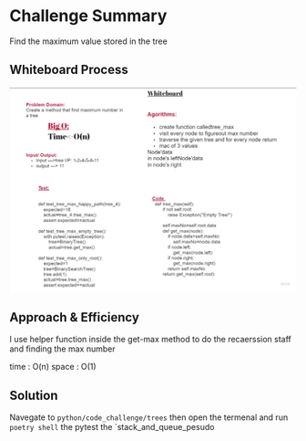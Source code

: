 
# Challenge Summary
Find the maximum value stored in the tree

## Whiteboard Process
![max_tree](./whiteboard-tree-max.jpg)

## Approach & Efficiency
I use helper function inside the get-max method to do the recaerssion staff and finding the max number

time : O(n)
space : O(1)

## Solution
Navegate to `python/code_challenge/trees` then open the termenal and run `poetry shell` the pytest the `stack_and_queue_pesudo
